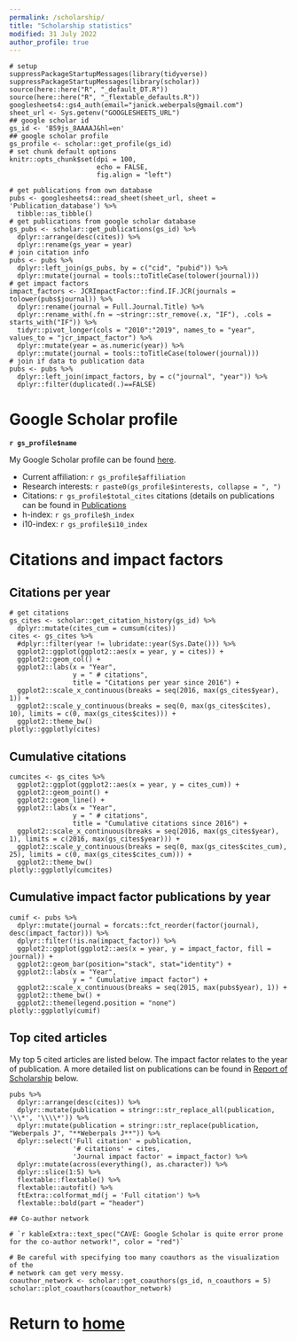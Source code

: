 ```yaml
---
permalink: /scholarship/
title: "Scholarship statistics"
modified: 31 July 2022
author_profile: true
---
```


```{r setup, include = FALSE}
# setup
suppressPackageStartupMessages(library(tidyverse))
suppressPackageStartupMessages(library(scholar))
source(here::here("R", "_default_DT.R"))
source(here::here("R", "_flextable_defaults.R"))
googlesheets4::gs4_auth(email="janick.weberpals@gmail.com")
sheet_url <- Sys.getenv("GOOGLESHEETS_URL")
## google scholar id
gs_id <- 'B59js_8AAAAJ&hl=en'
## google scholar profile
gs_profile <- scholar::get_profile(gs_id)
# set chunk default options
knitr::opts_chunk$set(dpi = 100, 
                      echo = FALSE,
                      fig.align = "left")
```

```{r, include=FALSE}
# get publications from own database
pubs <- googlesheets4::read_sheet(sheet_url, sheet = 'Publication_database') %>% 
  tibble::as_tibble()
# get publications from google scholar database
gs_pubs <- scholar::get_publications(gs_id) %>% 
  dplyr::arrange(desc(cites)) %>% 
  dplyr::rename(gs_year = year)
# join citation info
pubs <- pubs %>% 
  dplyr::left_join(gs_pubs, by = c("cid", "pubid")) %>% 
  dplyr::mutate(journal = tools::toTitleCase(tolower(journal)))
# get impact factors
impact_factors <- JCRImpactFactor::find.IF.JCR(journals = tolower(pubs$journal)) %>% 
  dplyr::rename(journal = Full.Journal.Title) %>% 
  dplyr::rename_with(.fn = ~stringr::str_remove(.x, "IF"), .cols = starts_with("IF")) %>% 
  tidyr::pivot_longer(cols = "2010":"2019", names_to = "year", values_to = "jcr_impact_factor") %>% 
  dplyr::mutate(year = as.numeric(year)) %>% 
  dplyr::mutate(journal = tools::toTitleCase(tolower(journal)))
# join if data to publication data
pubs <- pubs %>% 
  dplyr::left_join(impact_factors, by = c("journal", "year")) %>% 
  dplyr::filter(duplicated(.)==FALSE)
```

# Google Scholar profile

**`r gs_profile$name`**

My Google Scholar profile can be found [here](https://scholar.google.com/citations?user=B59js_8AAAAJ&hl=en).

* Current affiliation: `r gs_profile$affiliation`
* Research interests: `r paste0(gs_profile$interests, collapse = ", ")`
* Citations: `r gs_profile$total_cites` citations (details on publications can be found in [Publications](https://janickweberpals.github.io/files/publications.html)
* h-index: `r gs_profile$h_index`
* i10-index: `r gs_profile$i10_index`

# Citations and impact factors

## Citations per year
```{r}
# get citations
gs_cites <- scholar::get_citation_history(gs_id) %>% 
  dplyr::mutate(cites_cum = cumsum(cites))
cites <- gs_cites %>% 
  #dplyr::filter(year != lubridate::year(Sys.Date())) %>% 
  ggplot2::ggplot(ggplot2::aes(x = year, y = cites)) +
  ggplot2::geom_col() +
  ggplot2::labs(x = "Year",
                y = " # citations",
                title = "Citations per year since 2016") +
  ggplot2::scale_x_continuous(breaks = seq(2016, max(gs_cites$year), 1)) +
  ggplot2::scale_y_continuous(breaks = seq(0, max(gs_cites$cites), 10), limits = c(0, max(gs_cites$cites))) +
  ggplot2::theme_bw()
plotly::ggplotly(cites)
```

## Cumulative citations
```{r}
cumcites <- gs_cites %>% 
  ggplot2::ggplot(ggplot2::aes(x = year, y = cites_cum)) +
  ggplot2::geom_point() +
  ggplot2::geom_line() +
  ggplot2::labs(x = "Year",
                y = " # citations",
                title = "Cumulative citations since 2016") +
  ggplot2::scale_x_continuous(breaks = seq(2016, max(gs_cites$year), 1), limits = c(2016, max(gs_cites$year))) +
  ggplot2::scale_y_continuous(breaks = seq(0, max(gs_cites$cites_cum), 25), limits = c(0, max(gs_cites$cites_cum))) +
  ggplot2::theme_bw()
plotly::ggplotly(cumcites)
```

## Cumulative impact factor publications by year
```{r}
cumif <- pubs %>% 
  dplyr::mutate(journal = forcats::fct_reorder(factor(journal), desc(impact_factor))) %>% 
  dplyr::filter(!is.na(impact_factor)) %>% 
  ggplot2::ggplot(ggplot2::aes(x = year, y = impact_factor, fill = journal)) +
  ggplot2::geom_bar(position="stack", stat="identity") +
  ggplot2::labs(x = "Year",
                y = " Cumulative impact factor") +
  ggplot2::scale_x_continuous(breaks = seq(2015, max(pubs$year), 1)) +
  ggplot2::theme_bw() +
  ggplot2::theme(legend.position = "none")
plotly::ggplotly(cumif)
```

## Top cited articles

My top 5 cited articles are listed below. The impact factor relates to the year of publication. A more detailed list on publications can be found in [Report of Scholarship](https://janickweberpals.github.io/scholarship/#Report_of_Scholarship) below.
```{r}
pubs %>% 
  dplyr::arrange(desc(cites)) %>% 
  dplyr::mutate(publication = stringr::str_replace_all(publication, '\\*', '\\\\*')) %>% 
  dplyr::mutate(publication = stringr::str_replace(publication, "Weberpals J", "**Weberpals J**")) %>% 
  dplyr::select('Full citation' = publication,
                '# citations' = cites,
                'Journal impact factor' = impact_factor) %>% 
  dplyr::mutate(across(everything(), as.character)) %>% 
  dplyr::slice(1:5) %>% 
  flextable::flextable() %>% 
  flextable::autofit() %>% 
  ftExtra::colformat_md(j = 'Full citation') %>% 
  flextable::bold(part = "header")
```


```{r, eval=FALSE, warning=FALSE}
## Co-author network

# `r kableExtra::text_spec("CAVE: Google Scholar is quite error prone for the co-author network!", color = "red")`

# Be careful with specifying too many coauthors as the visualization of the
# network can get very messy.
coauthor_network <- scholar::get_coauthors(gs_id, n_coauthors = 5)
scholar::plot_coauthors(coauthor_network)
```

# Return to [home](https://janickweberpals.github.io)